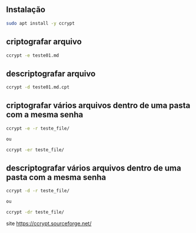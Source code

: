 ## Instalação

```bash
sudo apt install -y ccrypt
```

## criptografar arquivo

```bash
ccrypt -e teste01.md
```

## descriptografar arquivo

```bash
ccrypt -d teste01.md.cpt
```

## criptografar vários arquivos dentro de uma pasta com a mesma senha

```bash
ccrypt -e -r teste_file/

ou

ccrypt -er teste_file/

```

## descriptografar vários arquivos dentro de uma pasta com a mesma senha

```bash
ccrypt -d -r teste_file/

ou

ccrypt -dr teste_file/
```

site <https://ccrypt.sourceforge.net/>
